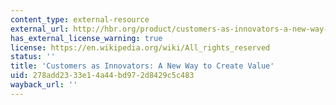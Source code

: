 ```yaml
---
content_type: external-resource
external_url: http://hbr.org/product/customers-as-innovators-a-new-way-to-create-value/an/R0204F-PDF-ENG
has_external_license_warning: true
license: https://en.wikipedia.org/wiki/All_rights_reserved
status: ''
title: 'Customers as Innovators: A New Way to Create Value'
uid: 278add23-33e1-4a44-bd97-2d8429c5c483
wayback_url: ''
---
```

